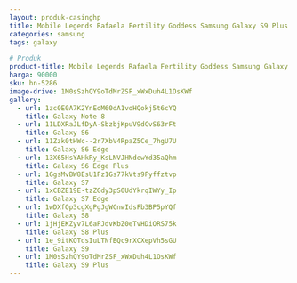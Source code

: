 ```yaml
---
layout: produk-casinghp
title: Mobile Legends Rafaela Fertility Goddess Samsung Galaxy S9 Plus Case
categories: samsung
tags: galaxy

# Produk
product-title: Mobile Legends Rafaela Fertility Goddess Samsung Galaxy S9 Plus Case
harga: 90000
sku: hn-5286
image-drive: 1M0sSzhQY9oTdMrZSF_xWxDuh4L1OsKWf
gallery:
  - url: 1zc0E0A7K2YnEoM60dA1voHQokj5t6cYQ
    title: Galaxy Note 8
  - url: 11LDXRaJLfDyA-SbzbjKpuV9dCvS63rFt
    title: Galaxy S6
  - url: 11Zzk0tHWc--2r7XbV4RpaZ5Ce_7hgU7U
    title: Galaxy S6 Edge
  - url: 13X65HsYAHkRy_KsLNVJHNdewYd35aQhm
    title: Galaxy S6 Edge Plus
  - url: 1GgsMvBW8EsU1Fz1Gs77kVts9Fyffztvp
    title: Galaxy S7
  - url: 1xCBZE19E-tzZGdy3pS0UdYkrqIWYy_Ip
    title: Galaxy S7 Edge
  - url: 1wDXfOp3cgXgPgJgWCnwIdsFb3BP5pYQf
    title: Galaxy S8
  - url: 1jHjEKZyv7L6aPJdvKbZ0eTvHDiORS75k
    title: Galaxy S8 Plus
  - url: 1e_9itKOTdsIuLTNfBQc9rXCXepVh5sGU
    title: Galaxy S9
  - url: 1M0sSzhQY9oTdMrZSF_xWxDuh4L1OsKWf
    title: Galaxy S9 Plus
---
```

